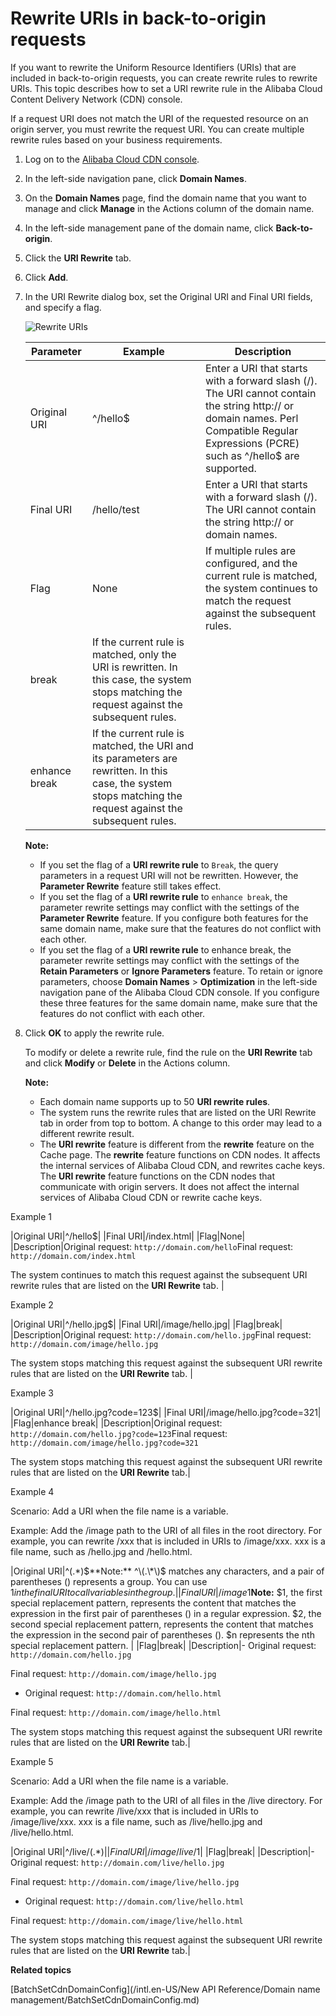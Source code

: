 # Rewrite URIs in back-to-origin requests

If you want to rewrite the Uniform Resource Identifiers \(URIs\) that are included in back-to-origin requests, you can create rewrite rules to rewrite URIs. This topic describes how to set a URI rewrite rule in the Alibaba Cloud Content Delivery Network \(CDN\) console.

If a request URI does not match the URI of the requested resource on an origin server, you must rewrite the request URI. You can create multiple rewrite rules based on your business requirements.

1.  Log on to the [Alibaba Cloud CDN console](https://cdn.console.aliyun.com).

2.  In the left-side navigation pane, click **Domain Names**.

3.  On the **Domain Names** page, find the domain name that you want to manage and click **Manage** in the Actions column of the domain name.

4.  In the left-side management pane of the domain name, click **Back-to-origin**.

5.  Click the **URI Rewrite** tab.

6.  Click **Add**.

7.  In the URI Rewrite dialog box, set the Original URI and Final URI fields, and specify a flag.

    ![Rewrite URIs](https://static-aliyun-doc.oss-accelerate.aliyuncs.com/assets/img/en-US/0326197061/p83537.png)

    |Parameter|Example|Description|
    |---------|-------|-----------|
    |Original URI|^/hello$|Enter a URI that starts with a forward slash \(/\). The URI cannot contain the string http:// or domain names. Perl Compatible Regular Expressions \(PCRE\) such as ^/hello$ are supported.|
    |Final URI|/hello/test|Enter a URI that starts with a forward slash \(/\). The URI cannot contain the string http:// or domain names.|
    |Flag|None|If multiple rules are configured, and the current rule is matched, the system continues to match the request against the subsequent rules.|
    |break|If the current rule is matched, only the URI is rewritten. In this case, the system stops matching the request against the subsequent rules.|
    |enhance break|If the current rule is matched, the URI and its parameters are rewritten. In this case, the system stops matching the request against the subsequent rules.|

    **Note:**

    -   If you set the flag of a **URI rewrite rule** to `Break`, the query parameters in a request URI will not be rewritten. However, the **Parameter Rewrite** feature still takes effect.
    -   If you set the flag of a **URI rewrite rule** to `enhance break`, the parameter rewrite settings may conflict with the settings of the **Parameter Rewrite** feature. If you configure both features for the same domain name, make sure that the features do not conflict with each other.
    -   If you set the flag of a **URI rewrite rule** to enhance break, the parameter rewrite settings may conflict with the settings of the **Retain Parameters** or **Ignore Parameters** feature. To retain or ignore parameters, choose **Domain Names** \> **Optimization** in the left-side navigation pane of the Alibaba Cloud CDN console. If you configure these three features for the same domain name, make sure that the features do not conflict with each other.
8.  Click **OK** to apply the rewrite rule.

    To modify or delete a rewrite rule, find the rule on the **URI Rewrite** tab and click **Modify** or **Delete** in the Actions column.

    **Note:**

    -   Each domain name supports up to 50 **URI rewrite rules**.
    -   The system runs the rewrite rules that are listed on the URI Rewrite tab in order from top to bottom. A change to this order may lead to a different rewrite result.
    -   The **URI rewrite** feature is different from the **rewrite** feature on the Cache page. The **rewrite** feature functions on CDN nodes. It affects the internal services of Alibaba Cloud CDN, and rewrites cache keys. The **URI rewrite** feature functions on the CDN nodes that communicate with origin servers. It does not affect the internal services of Alibaba Cloud CDN or rewrite cache keys.

Example 1

|Original URI|^/hello$|
|Final URI|/index.html|
|Flag|None|
|Description|Original request: `http://domain.com/hello`Final request: `http://domain.com/index.html`

The system continues to match this request against the subsequent URI rewrite rules that are listed on the **URI Rewrite** tab. |

Example 2

|Original URI|^/hello.jpg$|
|Final URI|/image/hello.jpg|
|Flag|break|
|Description|Original request: `http://domain.com/hello.jpg`Final request: `http://domain.com/image/hello.jpg`

The system stops matching this request against the subsequent URI rewrite rules that are listed on the **URI Rewrite** tab. |

Example 3

|Original URI|^/hello.jpg?code=123$|
|Final URI|/image/hello.jpg?code=321|
|Flag|enhance break|
|Description|Original request: `http://domain.com/hello.jpg?code=123`Final request: `http://domain.com/image/hello.jpg?code=321`

The system stops matching this request against the subsequent URI rewrite rules that are listed on the **URI Rewrite** tab.|

Example 4

Scenario: Add a URI when the file name is a variable.

Example: Add the /image path to the URI of all files in the root directory. For example, you can rewrite /xxx that is included in URIs to /image/xxx. xxx is a file name, such as /hello.jpg and /hello.html.

|Original URI|^\(.\*\)$**Note:** ^\(.\*\)$ matches any characters, and a pair of parentheses \(\) represents a group. You can use $1 in the final URI to call variables in the group. |
|Final URI|/image$1**Note:** $1, the first special replacement pattern, represents the content that matches the expression in the first pair of parentheses \(\) in a regular expression. $2, the second special replacement pattern, represents the content that matches the expression in the second pair of parentheses \(\). $n represents the nth special replacement pattern. |
|Flag|break|
|Description|-   Original request: `http://domain.com/hello.jpg`

Final request: `http://domain.com/image/hello.jpg`

-   Original request: `http://domain.com/hello.html`

Final request: `http://domain.com/image/hello.html`


The system stops matching this request against the subsequent URI rewrite rules that are listed on the **URI Rewrite** tab.|

Example 5

Scenario: Add a URI when the file name is a variable.

Example: Add the /image path to the URI of all files in the /live directory. For example, you can rewrite /live/xxx that is included in URIs to /image/live/xxx. xxx is a file name, such as /live/hello.jpg and /live/hello.html.

|Original URI|^/live/\(.\*\)$|
|Final URI|/image/live/$1|
|Flag|break|
|Description|-   Original request: `http://domain.com/live/hello.jpg`

Final request: `http://domain.com/image/live/hello.jpg`

-   Original request: `http://domain.com/live/hello.html`

Final request: `http://domain.com/image/live/hello.html`


The system stops matching this request against the subsequent URI rewrite rules that are listed on the **URI Rewrite** tab.|

**Related topics**  


[BatchSetCdnDomainConfig](/intl.en-US/New API Reference/Domain name management/BatchSetCdnDomainConfig.md)


